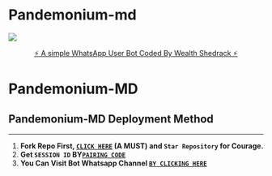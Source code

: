 # Pandemonium-md
   <a><img src='https://i.imgur.com/w1AG3gU.gif'/></a>
<p align="center"> 
<u>⚡ A simple WhatsApp User Bot Coded By Wealth Shedrack ⚡</u>
</p>

# Pandemonium-MD
## Pandemonium-MD Deployment Method
---
1.  **Fork Repo First, [`CLICK HERE`](https://github.com/Cshark101/Pandemonium-v1/fork) (A MUST) and `Star Repository` for Courage.**
2.  **Get  `SESSION ID` BY[`PAIRING CODE`](https://pandemonium-session-id-generator.onrender.com)**
3.  **You Can Visit Bot Whatsapp Channel [`BY CLICKING HERE`](https://whatsapp.com/channel/0029Vb57lQd65yDDLC2hGL3I)**
